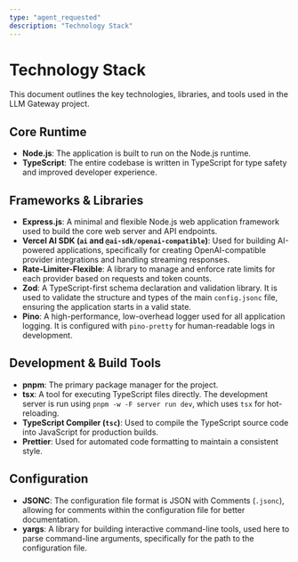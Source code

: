 ```yaml
---
type: "agent_requested"
description: "Technology Stack"
---
```

# Technology Stack

This document outlines the key technologies, libraries, and tools used in the LLM Gateway project.

## Core Runtime

*   **Node.js**: The application is built to run on the Node.js runtime.
*   **TypeScript**: The entire codebase is written in TypeScript for type safety and improved developer experience.

## Frameworks & Libraries

*   **Express.js**: A minimal and flexible Node.js web application framework used to build the core web server and API endpoints.
*   **Vercel AI SDK (`ai` and `@ai-sdk/openai-compatible`)**: Used for building AI-powered applications, specifically for creating OpenAI-compatible provider integrations and handling streaming responses.
*   **Rate-Limiter-Flexible**: A library to manage and enforce rate limits for each provider based on requests and token counts.
*   **Zod**: A TypeScript-first schema declaration and validation library. It is used to validate the structure and types of the main `config.jsonc` file, ensuring the application starts in a valid state.
*   **Pino**: A high-performance, low-overhead logger used for all application logging. It is configured with `pino-pretty` for human-readable logs in development.

## Development & Build Tools

*   **pnpm**: The primary package manager for the project.
*   **tsx**: A tool for executing TypeScript files directly. The development server is run using `pnpm -w -F server run dev`, which uses `tsx` for hot-reloading.
*   **TypeScript Compiler (`tsc`)**: Used to compile the TypeScript source code into JavaScript for production builds.
*   **Prettier**: Used for automated code formatting to maintain a consistent style.

## Configuration

*   **JSONC**: The configuration file format is JSON with Comments (`.jsonc`), allowing for comments within the configuration file for better documentation.
*   **yargs**: A library for building interactive command-line tools, used here to parse command-line arguments, specifically for the path to the configuration file.